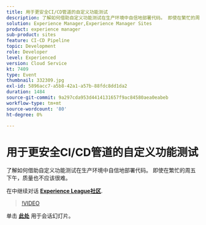 ```yaml
---
title: 用于更安全CI/CD管道的自定义功能测试
description: 了解如何借助自定义功能测试在生产环境中自信地部署代码。 即使在繁忙的周五下午，质量也不应该很难。
solution: Experience Manager,Experience Manager Sites
product: experience manager
sub-product: sites
feature: CI-CD Pipeline
topic: Development
role: Developer
level: Experienced
version: Cloud Service
kt: 7409
type: Event
thumbnail: 332309.jpg
exl-id: 5896acc7-a5b8-42a1-a57b-88fdc8dd1da2
duration: 1484
source-git-commit: 9a297cda953d4414131657f9ac84580aea0eabeb
workflow-type: tm+mt
source-wordcount: '80'
ht-degree: 0%

---
```


# 用于更安全CI/CD管道的自定义功能测试

了解如何借助自定义功能测试在生产环境中自信地部署代码。 即使在繁忙的周五下午，质量也不应该很难。

在中继续对话 **[Experience League社区](https://adobe.ly/36Yd3v6)**.

>[!VIDEO](https://video.tv.adobe.com/v/332309/?quality=12&learn=on&hidetitle=true)

单击 **[此处](/help/adobe-developers-live/assets/custom-functional-tests-cicd.pdf)** 用于会话幻灯片。
